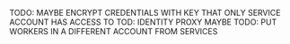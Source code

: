 TODO: MAYBE ENCRYPT CREDENTIALS WITH KEY THAT ONLY SERVICE ACCOUNT HAS ACCESS TO
TOD: IDENTITY PROXY MAYBE
TODO: PUT WORKERS IN A DIFFERENT ACCOUNT FROM SERVICES
